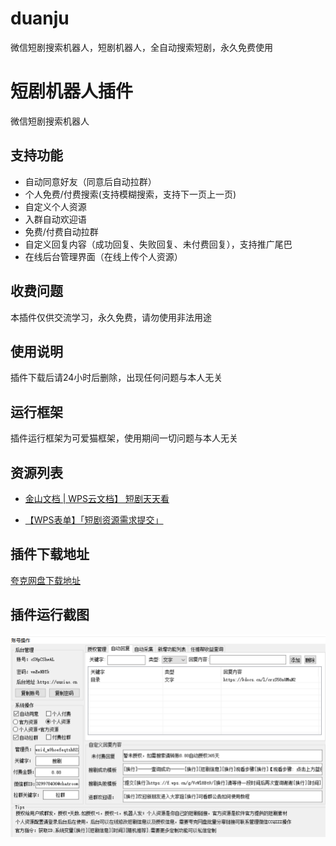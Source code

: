 # duanju
微信短剧搜索机器人，短剧机器人，全自动搜索短剧，永久免费使用
# 短剧机器人插件
微信短剧搜索机器人
## 支持功能
- 自动同意好友（同意后自动拉群）
- 个人免费/付费搜索(支持模糊搜索，支持下一页上一页)
- 自定义个人资源
- 入群自动欢迎语
- 免费/付费自动拉群
- 自定义回复内容（成功回复、失败回复、未付费回复），支持推广尾巴
- 在线后台管理界面（在线上传个人资源）
## 收费问题
本插件仅供交流学习，永久免费，请勿使用非法用途
## 使用说明
插件下载后请24小时后删除，出现任何问题与本人无关
## 运行框架
插件运行框架为可爱猫框架，使用期间一切问题与本人无关
## 资源列表
- [金山文档 | WPS云文档】 短剧天天看](https://kdocs.cn/l/crzS58nUMuN2)

- [【WPS表单】「短剧资源需求提交」](https://f.wps.cn/g/VcWl8Bt9)

## 插件下载地址
[夸克网盘下载地址](https://pan.quark.cn/s/e5cb5335a56c)
## 插件运行截图
![软件界面截图](https://github.com/xiaobaiweinuli/duanju/blob/main/%E6%8F%92%E4%BB%B6%E8%BF%90%E8%A1%8C%E6%88%AA%E5%9B%BE.png)

